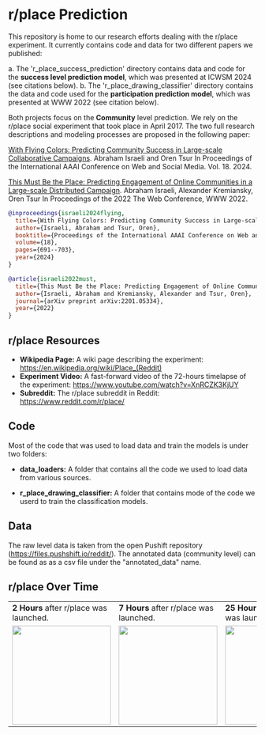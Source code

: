 # r/place Prediction

This repository is home to our research efforts dealing with the r/place experiment. It currently contains code and data for two different papers we published:

a. The 'r_place_success_prediction' directory contains data and code for the **success level prediction model**, which was presented at ICWSM 2024 (see citations below).
b. The  'r_place_drawing_classifier' directory contains the data and code used for the **participation prediction model**, which was presented at WWW 2022 (see citation below). 

Both projects focus on the **Community** level prediction. We rely on the r/place social experiment that took place in April 2017. The two full research descriptions and modeling processes are proposed in the following paper:

[With Flying Colors: Predicting Community Success in Large-scale Collaborative Campaigns](https://ojs.aaai.org/index.php/ICWSM/article/download/31344/33504). Abraham Israeli and Oren Tsur
In Proceedings of the International AAAI Conference on Web and Social Media. Vol. 18. 2024.

[This Must Be the Place: Predicting Engagement of Online
Communities in a Large-scale Distributed Campaign](https://arxiv.org/pdf/2201.05334.pdf). Abraham Israeli, Alexander Kremiansky, Oren Tsur
In Proceedings of the 2022 The Web Conference, WWW 2022. 

```bibtex
@inproceedings{israeli2024flying,
  title={With Flying Colors: Predicting Community Success in Large-scale Collaborative Campaigns},
  author={Israeli, Abraham and Tsur, Oren},
  booktitle={Proceedings of the International AAAI Conference on Web and Social Media},
  volume={18},
  pages={691--703},
  year={2024}
}
```

```bibtex
@article{israeli2022must,
  title={This Must Be the Place: Predicting Engagement of Online Communities in a Large-scale Distributed Campaign},
  author={Israeli, Abraham and Kremiansky, Alexander and Tsur, Oren},
  journal={arXiv preprint arXiv:2201.05334},
  year={2022}
}
```

## r/place Resources
* **Wikipedia Page:** A wiki page describing the experiment: https://en.wikipedia.org/wiki/Place_(Reddit)
* **Experiment Video:** A fast-forward video of the 72-hours timelapse of the experiment:  https://www.youtube.com/watch?v=XnRCZK3KjUY
* **Subreddit:** The r/place subreddit in Reddit: https://www.reddit.com/r/place/

## Code 
Most of the code that was used to load data and train the models is under two folders:

*  **data_loaders:**
A folder that contains all the code we used to load data from various sources.

* **r_place_drawing_classifier:**
A folder that contains mode of the code we userd to train the classification models.

## Data
The raw level data is taken from the open Pushift repository (https://files.pushshift.io/reddit/).
The annotated data (community level) can be found as as a csv file under the "annotated_data" name.

## r/place Over Time
<table>
  <tr>
     <td><b>2 Hours</b> after r/place was launched.</td>
     <td><b>7 Hours</b> after r/place was launched.</td>
     <td><b>25 Hours</b> after r/place was launched.</td>
     <td><b>72 Hours</b> after r/place was launched.</td>
  </tr>
  <tr>
    <td><img src="pics/1490986860.png" width=200 height=200></td>
    <td><img src="pics/1491066860.png" width=200 height=200></td>
    <td><img src="pics/1491116860.png" width=200 height=200></td>
    <td><img src="pics/1491226860.png" width=200 height=200></td>
  </tr>
 </table>
